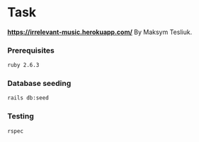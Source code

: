# Task
**https://irrelevant-music.herokuapp.com/**
 By Maksym Tesliuk.

### Prerequisites

```sh
ruby 2.6.3
```

### Database seeding

```sh
rails db:seed
```

### Testing

```sh
rspec
```
